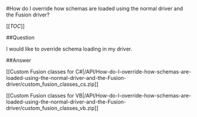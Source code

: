 #How do I override how schemas are loaded using the normal driver and the Fusion driver?

[[_TOC_]]

##Question

I would like to override schema loading in my driver.

##Answer

[[Custom Fusion classes for C#|/API/How-do-I-override-how-schemas-are-loaded-using-the-normal-driver-and-the-Fusion-driver/custom_fusion_classes_cs.zip]]

[[Custom Fusion classes for VB|/API/How-do-I-override-how-schemas-are-loaded-using-the-normal-driver-and-the-Fusion-driver/custom_fusion_classes_vb.zip]]